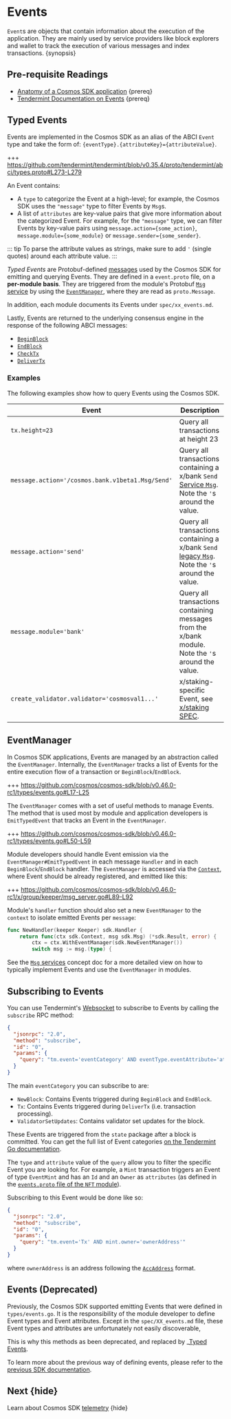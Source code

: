 # Events

`Event`s are objects that contain information about the execution of the application. They are mainly used by service providers like block explorers and wallet to track the execution of various messages and index transactions. {synopsis}

## Pre-requisite Readings

* [Anatomy of a Cosmos SDK application](../high-level-concepts/app-anatomy.md) {prereq}
* [Tendermint Documentation on Events](https://docs.tendermint.com/master/spec/abci/abci.html#events) {prereq}

## Typed Events

Events are implemented in the Cosmos SDK as an alias of the ABCI `Event` type and
take the form of: `{eventType}.{attributeKey}={attributeValue}`.

+++ https://github.com/tendermint/tendermint/blob/v0.35.4/proto/tendermint/abci/types.proto#L273-L279

An Event contains:

* A `type` to categorize the Event at a high-level; for example, the Cosmos SDK uses the `"message"` type to filter Events by `Msg`s.
* A list of `attributes` are key-value pairs that give more information about the categorized Event. For example, for the `"message"` type, we can filter Events by key-value pairs using `message.action={some_action}`, `message.module={some_module}` or `message.sender={some_sender}`.

::: tip
To parse the attribute values as strings, make sure to add `'` (single quotes) around each attribute value.
:::

_Typed Events_ are Protobuf-defined [messages](../architecture/adr-032-typed-events.md) used by the Cosmos SDK
for emitting and querying Events. They are defined in a `event.proto` file, on a **per-module basis**.
They are triggered from the module's Protobuf [`Msg` service](../building-modules/03-msg-services.md)
by using the [`EventManager`](#eventmanager), where they are read as `proto.Message`.

In addition, each module documents its Events under `spec/xx_events.md`.

Lastly, Events are returned to the underlying consensus engine in the response of the following ABCI messages:

* [`BeginBlock`](./00-baseapp.md#beginblock)
* [`EndBlock`](./00-baseapp.md#endblock)
* [`CheckTx`](./00-baseapp.md#checktx)
* [`DeliverTx`](./00-baseapp.md#delivertx)

### Examples

The following examples show how to query Events using the Cosmos SDK.

| Event                                            | Description                                                                                                                                              |
| ------------------------------------------------ | -------------------------------------------------------------------------------------------------------------------------------------------------------- |
| `tx.height=23`                                   | Query all transactions at height 23                                                                                                                      |
| `message.action='/cosmos.bank.v1beta1.Msg/Send'` | Query all transactions containing a x/bank `Send` [Service `Msg`](../building-modules/03-msg-services.md). Note the `'`s around the value.                  |
| `message.action='send'`                          | Query all transactions containing a x/bank `Send` [legacy `Msg`](../building-modules/03-msg-services.md#legacy-amino-msgs). Note the `'`s around the value. |
| `message.module='bank'`                          | Query all transactions containing messages from the x/bank module. Note the `'`s around the value.                                                       |
| `create_validator.validator='cosmosval1...'`     | x/staking-specific Event, see [x/staking SPEC](../../../cosmos-sdk/x/staking/spec/07_events.md).                                                         |

## EventManager

In Cosmos SDK applications, Events are managed by an abstraction called the `EventManager`.
Internally, the `EventManager` tracks a list of Events for the entire execution flow of a
transaction or `BeginBlock`/`EndBlock`.

+++ https://github.com/cosmos/cosmos-sdk/blob/v0.46.0-rc1/types/events.go#L17-L25

The `EventManager` comes with a set of useful methods to manage Events. The method
that is used most by module and application developers is `EmitTypedEvent` that tracks
an Event in the `EventManager`.

+++ https://github.com/cosmos/cosmos-sdk/blob/v0.46.0-rc1/types/events.go#L50-L59

Module developers should handle Event emission via the `EventManager#EmitTypedEvent` in each message
`Handler` and in each `BeginBlock`/`EndBlock` handler. The `EventManager` is accessed via
the [`Context`](./03-context.md), where Event should be already registered, and emitted like this:

+++ https://github.com/cosmos/cosmos-sdk/blob/v0.46.0-rc1/x/group/keeper/msg_server.go#L89-L92

Module's `handler` function should also set a new `EventManager` to the `context` to isolate emitted Events per `message`:

```go
func NewHandler(keeper Keeper) sdk.Handler {
    return func(ctx sdk.Context, msg sdk.Msg) (*sdk.Result, error) {
        ctx = ctx.WithEventManager(sdk.NewEventManager())
        switch msg := msg.(type) {
```

See the [`Msg` services](../building-modules/03-msg-services.md) concept doc for a more detailed
view on how to typically implement Events and use the `EventManager` in modules.

## Subscribing to Events

You can use Tendermint's [Websocket](https://docs.tendermint.com/master/tendermint-core/subscription.html#subscribing-to-events-via-websocket) to subscribe to Events by calling the `subscribe` RPC method:

```json
{
  "jsonrpc": "2.0",
  "method": "subscribe",
  "id": "0",
  "params": {
    "query": "tm.event='eventCategory' AND eventType.eventAttribute='attributeValue'"
  }
}
```

The main `eventCategory` you can subscribe to are:

* `NewBlock`: Contains Events triggered during `BeginBlock` and `EndBlock`.
* `Tx`: Contains Events triggered during `DeliverTx` (i.e. transaction processing).
* `ValidatorSetUpdates`: Contains validator set updates for the block.

These Events are triggered from the `state` package after a block is committed. You can get the
full list of Event categories [on the Tendermint Go documentation](https://pkg.go.dev/github.com/tendermint/tendermint/types#pkg-constants).

The `type` and `attribute` value of the `query` allow you to filter the specific Event you are looking for. For example, a `Mint` transaction triggers an Event of type `EventMint` and has an `Id` and an `Owner` as `attributes` (as defined in the [`events.proto` file of the `NFT` module](https://github.com/cosmos/cosmos-sdk/blob/v0.46.0-rc1/proto/cosmos/nft/v1beta1/event.proto#L14-L19)).

Subscribing to this Event would be done like so:

```json
{
  "jsonrpc": "2.0",
  "method": "subscribe",
  "id": "0",
  "params": {
    "query": "tm.event='Tx' AND mint.owner='ownerAddress'"
  }
}
```

where `ownerAddress` is an address following the [`AccAddress`](../high-level-concepts/03-accounts.md#addresses) format.

## Events (Deprecated)

Previously, the Cosmos SDK supported emitting Events that were defined in `types/events.go`. It is the responsibility of the module developer to define Event types and Event attributes. Except in the `spec/XX_events.md` file, these Event types and attributes are unfortunately not easily discoverable, 

This is why this methods as been deprecated, and replaced by _[Typed Events](#typed-events).

To learn more about the previous way of defining events, please refer to the [previous SDK documentation](https://docs.cosmos.network/v0.45events.html#events-2).

## Next {hide}

Learn about Cosmos SDK [telemetry](./11-telemetry.md) {hide}
